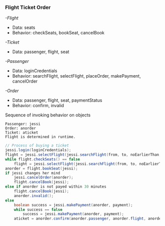 ### Flight Ticket Order 
*-Flight*
- Data: seats
- Behavior: checkSeats, bookSeat, cancelBook

*-Ticket*
- Data: passenger, flight, seat

*-Passenger*
- Data: loginCredentials
- Behavior: searchFlight, selectFlight, placeOrder, makePayment, cancelOrder

*-Order*
- Data: passenger, flight, seat, paymentStatus
- Behavior: confirm, invalid

 Sequence of invoking behavior on objects

    Passenger: jessi
    Order: anorder
    Ticket: aticket
    Flight is determined in runtime.

~~~java
// Process of buying a ticket
jessi.login(loginCredentials);
flight = jessi.selectFlight(jessi.searchFlight(from, to, noEarlierThan, noLaterThan));
while flight.checkSeats() == false
    flight = jessi.selectFlight(jessi.searchFlight(from, to, noEarlierThan, noLaterThan));
anorder = flight.bookSeat(jessi);
if jessi changes her mind
    jessi.cancelOrder(anorder);
    flight.cancelBook(jessi);
else if anorder is not payed within 30 minutes
    flight.cancelBook(jessi);
    anorder.invalid();
else
    boolean success = jessi.makePayment(anorder, payment);
    while success == false
        success = jessi.makePayment(anorder, payment);
    aticket = anorder.confirm(anorder.passenger, anorder.flight, anorder.seat);
~~~
